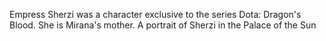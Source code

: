 
Empress Sherzi was a character exclusive to the series Dota: Dragon's Blood. She is Mirana's mother.
A portrait of Sherzi in the Palace of the Sun
